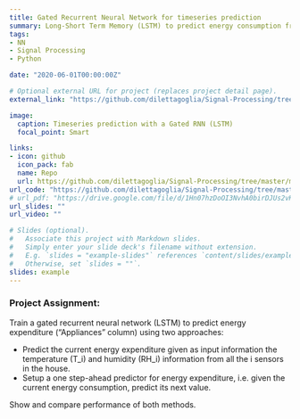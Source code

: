 ```yaml
---
title: Gated Recurrent Neural Network for timeseries prediction
summary: Long-Short Term Memory (LSTM) to predict energy consumption from multivariate timeseries.
tags:
- NN
- Signal Processing
- Python

date: "2020-06-01T00:00:00Z"

# Optional external URL for project (replaces project detail page).
external_link: "https://github.com/dilettagoglia/Signal-Processing/tree/master/midterm3/midterm3"

image:
  caption: Timeseries prediction with a Gated RNN (LSTM)
  focal_point: Smart

links:
- icon: github
  icon_pack: fab
  name: Repo
  url: https://github.com/dilettagoglia/Signal-Processing/tree/master/midterm3/midterm3
url_code: "https://github.com/dilettagoglia/Signal-Processing/tree/master/midterm3/midterm3"
# url_pdf: "https://drive.google.com/file/d/1Hn07hzDoOI3NvhA0birDJUs2vK-up1L1/view?usp=sharing"
url_slides: ""
url_video: ""

# Slides (optional).
#   Associate this project with Markdown slides.
#   Simply enter your slide deck's filename without extension.
#   E.g. `slides = "example-slides"` references `content/slides/example-slides.md`.
#   Otherwise, set `slides = ""`.
slides: example
---
```


### Project Assignment:

Train a gated recurrent neural network (LSTM) to predict energy expenditure (“Appliances” column) using two approaches:
- Predict the current energy expenditure given as input information the temperature (T_i) and humidity (RH_i) information from all the i sensors in the house.
- Setup a one step-ahead predictor for energy expenditure, i.e. given the current energy consumption, predict its next value.

Show and compare performance of both methods.
